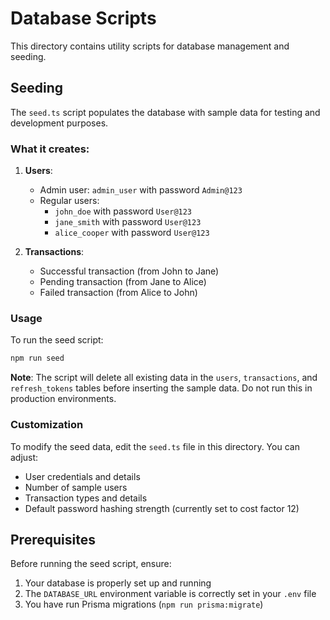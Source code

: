 # Database Scripts

This directory contains utility scripts for database management and seeding.

## Seeding

The `seed.ts` script populates the database with sample data for testing and development purposes.

### What it creates:

1. **Users**:

   - Admin user: `admin_user` with password `Admin@123`
   - Regular users:
     - `john_doe` with password `User@123`
     - `jane_smith` with password `User@123`
     - `alice_cooper` with password `User@123`

2. **Transactions**:
   - Successful transaction (from John to Jane)
   - Pending transaction (from Jane to Alice)
   - Failed transaction (from Alice to John)

### Usage

To run the seed script:

```bash
npm run seed
```

**Note**: The script will delete all existing data in the `users`, `transactions`, and `refresh_tokens` tables before inserting the sample data. Do not run this in production environments.

### Customization

To modify the seed data, edit the `seed.ts` file in this directory. You can adjust:

- User credentials and details
- Number of sample users
- Transaction types and details
- Default password hashing strength (currently set to cost factor 12)

## Prerequisites

Before running the seed script, ensure:

1. Your database is properly set up and running
2. The `DATABASE_URL` environment variable is correctly set in your `.env` file
3. You have run Prisma migrations (`npm run prisma:migrate`)
